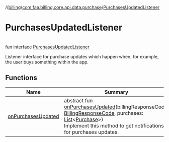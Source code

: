 //[billing](../../../index.md)/[com.faa.billing.core.api.data.purchase](../index.md)/[PurchasesUpdatedListener](index.md)

# PurchasesUpdatedListener

\
fun interface [PurchasesUpdatedListener](index.md)

Listener interface for purchase updates which happen when, for example, the user buys something within the app.

## Functions

| Name | Summary |
|---|---|
| [onPurchasesUpdated](onPurchases-updated.md) | abstract fun [onPurchasesUpdated](onPurchases-updated.md)(billingResponseCode: [BillingResponseCode](../../com.faa.billing.core.api/BillingResponseCode/index.md), purchases: [List](https://kotlinlang.org/api/latest/jvm/stdlib/kotlin.collections/-list/index.html)&lt;[Purchase](../../com.faa.billing.core.api/Purchase/index.md)&gt;)<br>Implement this method to get notifications for purchases updates. |

